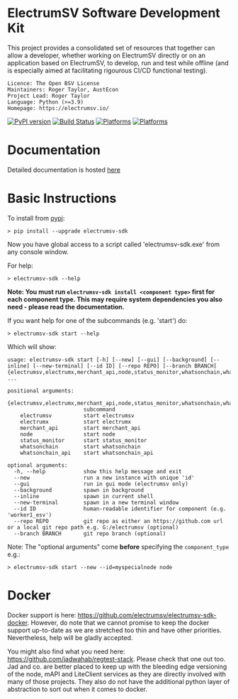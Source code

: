 ElectrumSV Software Development Kit
===================================

This project provides a consolidated set of resources that together can allow a developer, whether
working on ElectrumSV directly or on an application based on ElectrumSV, to develop, run and test
while offline (and is especially aimed at facilitating rigourous CI/CD functional testing).

    Licence: The Open BSV License
    Maintainers: Roger Taylor, AustEcon
    Project Lead: Roger Taylor
    Language: Python (>=3.9)
    Homepage: https://electrumsv.io/

[![PyPI version](https://badge.fury.io/py/electrumsv-sdk.svg)](https://badge.fury.io/py/electrumsv-sdk)
[![Build Status](https://dev.azure.com/electrumsv/ElectrumSV/_apis/build/status/electrumsv.electrumsv-sdk?branchName=master)](https://dev.azure.com/electrumsv/ElectrumSV/_apis/build/status/electrumsv.electrumsv-sdk?branchName=master)
[![Platforms](https://img.shields.io/badge/platforms-linux%20%7C%20windows%20%7C%20macos-blue)](https://img.shields.io/badge/platforms-linux%20%7C%20windows%20%7C%20macos-blue)
[![Platforms](https://img.shields.io/pypi/pyversions/electrumsv-sdk.svg?style=flat-square)](https://pypi.org/project/electrumsv-sdk)

Documentation
================
Detailed documentation is hosted [here](https://electrumsv-sdk.readthedocs.io/en/latest/)

Basic Instructions
===================
To install from [pypi](https://pypi.org/project/electrumsv-sdk/):

    > pip install --upgrade electrumsv-sdk

Now you have global access to a script called 'electrumsv-sdk.exe' from
any console window.

For help:

    > electrumsv-sdk --help

**Note: You must run ``electrumsv-sdk install <component type>`` 
first for each component type. This may require system dependencies
you also need - please read the documentation.**

If you want help for one of the subcommands (e.g. 'start') do:

    > electrumsv-sdk start --help

Which will show:

    usage: electrumsv-sdk start [-h] [--new] [--gui] [--background] [--inline] [--new-terminal] [--id ID] [--repo REPO] [--branch BRANCH] {electrumsv,electrumx,merchant_api,node,status_monitor,whatsonchain,whatsonchain_api} ...

    positional arguments:
      {electrumsv,electrumx,merchant_api,node,status_monitor,whatsonchain,whatsonchain_api}
                            subcommand
        electrumsv          start electrumsv
        electrumx           start electrumx
        merchant_api        start merchant_api
        node                start node
        status_monitor      start status_monitor
        whatsonchain        start whatsonchain
        whatsonchain_api    start whatsonchain_api

    optional arguments:
      -h, --help            show this help message and exit
      --new                 run a new instance with unique 'id'
      --gui                 run in gui mode (electrumsv only)
      --background          spawn in background
      --inline              spawn in current shell
      --new-terminal        spawn in a new terminal window
      --id ID               human-readable identifier for component (e.g. 'worker1_esv')
      --repo REPO           git repo as either an https://github.com url or a local git repo path e.g. G:/electrumsv (optional)
      --branch BRANCH       git repo branch (optional)

Note: The "optional arguments" come **before** specifying the ``component_type`` e.g.:

    > electrumsv-sdk start --new --id=myspecialnode node


Docker
===================
Docker support is here: https://github.com/electrumsv/electrumsv-sdk-docker. However,
do note that we cannot promise to keep the docker support up-to-date as we are stretched
too thin and have other priorities. Nevertheless, help will be gladly accepted.

You might also find what you need here: https://github.com/jadwahab/regtest-stack. 
Please check that one out too. Jad and co. are better placed to keep up with the bleeding
edge versioning of the node, mAPI and LiteClient services as they are directly involved 
with many of those projects. They also do not have the additional python layer of 
abstraction to sort out when it comes to docker.
